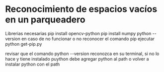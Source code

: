 # Reconocimiento de espacios vacíos en un parqueadero
Librerias necesarias 
pip install opencv-python
pip install numpy
python --version
en caso de no funcionar o no reconocer el comando pip ejecutar 
python get-pip.py

revisar que el comando python --version reconozca en su terminal, si no lo hace y tiene instalado puython debe agregar python al path o volver a instalar python con el path
